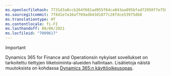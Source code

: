 ```yaml
---
ms.openlocfilehash: 7731d3a0ccb264f681ad955f6dca843aa895bfad72950f7e750efb143ae71391
ms.sourcegitcommit: 7f8d1e7a16af769adb43d1877c28fdce53975db8
ms.translationtype: HT
ms.contentlocale: fi-FI
ms.lasthandoff: 08/06/2021
ms.locfileid: "7009617"
---
```

> [!IMPORTANT]
> Dynamics 365 for Finance and Operationsin nykyiset sovellukset on tarkoitettu tiettyjen liiketoiminta-alueiden hallintaan. Lisätietoja näistä muutoksista on kohdassa [Dynamics 365:n käyttöoikeusopas](https://go.microsoft.com/fwlink/p/?LinkId=866544).
 
